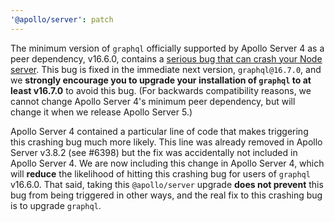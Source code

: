 ```yaml
---
'@apollo/server': patch
---
```


The minimum version of `graphql` officially supported by Apollo Server 4 as a peer dependency, v16.6.0, contains a [serious bug that can crash your Node server](https://github.com/graphql/graphql-js/issues/3528). This bug is fixed in the immediate next version, `graphql@16.7.0`, and we **strongly encourage you to upgrade your installation of `graphql` to at least v16.7.0** to avoid this bug. (For backwards compatibility reasons, we cannot change Apollo Server 4's minimum peer dependency, but will change it when we release Apollo Server 5.)

Apollo Server 4 contained a particular line of code that makes triggering this crashing bug much more likely. This line was already removed in Apollo Server v3.8.2 (see #6398) but the fix was accidentally not included in Apollo Server 4.  We are now including this change in Apollo Server 4, which will **reduce** the likelihood of hitting this crashing bug for users of `graphql` v16.6.0.  That said, taking this `@apollo/server` upgrade **does not prevent** this bug from being triggered in other ways, and the real fix to this crashing bug is to upgrade `graphql`.
